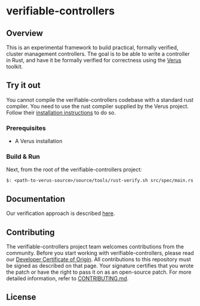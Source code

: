 # verifiable-controllers

## Overview

This is an experimental framework to build practical, formally verified, cluster management controllers. The goal is to be able to write a controller in Rust, and have it be formally verified for correctness using the [Verus](https://github.com/secure-foundations/verus/) toolkit.

## Try it out

You cannot compile the verifiable-controllers codebase with a standard rust compiler. You need to use the rust compiler supplied by the Verus project. Follow their [installation instructions](https://github.com/secure-foundations/verus/) to do so.

### Prerequisites

* A Verus installation

### Build & Run

Next, from the root of the verifiable-controllers project:

```
$: <path-to-verus-source>/source/tools/rust-verify.sh src/spec/main.rs
```

## Documentation

Our verification approach is described [here](doc/framework_design.md).

## Contributing

The verifiable-controllers project team welcomes contributions from the community. Before you start working with verifiable-controllers, please
read our [Developer Certificate of Origin](https://cla.vmware.com/dco). All contributions to this repository must be
signed as described on that page. Your signature certifies that you wrote the patch or have the right to pass it on
as an open-source patch. For more detailed information, refer to [CONTRIBUTING.md](CONTRIBUTING.md).

## License

